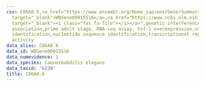 ```yaml
---
csv: C06A8.6,<a href="https://www.ensembl.org/Homo_sapiens/Gene/Summary?db=core;g=WBGene00015516"
  target="_blank">WBGene00015516</a>,<a href="https://www.ncbi.nlm.nih.gov/pubmed/30894454"
  target="_blank"><i class="fas fa-file"></i></a>",genetic interference,functional
  association,prime adult stage, RNA-seq assay, hsf-1 overexpression,nucleotide sequence
  identification,nucleotide sequence identification,transcriptional regulation,up-regulates
  activity
data_alias: C06A8.6
data_id: WBGene00015516
data_numevidence: 1
data_species: Caenorhabditis elegans
data_taxid: '6239'
title: C06A8.6
---
```

